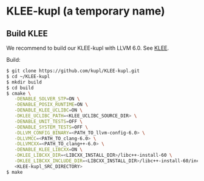 KLEE-kupl (a temporary name)
=============================

## Build KLEE
We recommend to build our KLEE-kupl with LLVM 6.0. See [KLEE](https://klee.github.io/releases/docs/v2.1/build-llvm60/).

Build:
```sh
$ git clone https://github.com/kupl/KLEE-kupl.git
$ cd ~/KLEE-kupl
$ mkdir build
$ cd build
$ cmake \
   -DENABLE_SOLVER_STP=ON \
   -DENABLE_POSIX_RUNTIME=ON \
   -DENABLE_KLEE_UCLIBC=ON \
   -DKLEE_UCLIBC_PATH=<KLEE_UCLIBC_SOURCE_DIR> \
   -DENABLE_UNIT_TESTS=OFF \
   -DENABLE_SYSTEM_TESTS=OFF \
   -DLLVM_CONFIG_BINARY=<PATH_TO_llvm-config-6.0> \
   -DLLVMCC=<PATH_TO_clang-6.0> \
   -DLLVMCXX=<PATH_TO_clang++-6.0> \
   -DENABLE_KLEE_LIBCXX=ON \
   -DKLEE_LIBCXX_DIR=<LIBCXX_INSTALL_DIR>/libc++-install-60 \
   -DKLEE_LIBCXX_INCLUDE_DIR=<LIBCXX_INSTALL_DIR>/libc++-install-60/include/c++/v1 \
   <KLEE-kupl_SRC_DIRECTORY>
$ make
```
